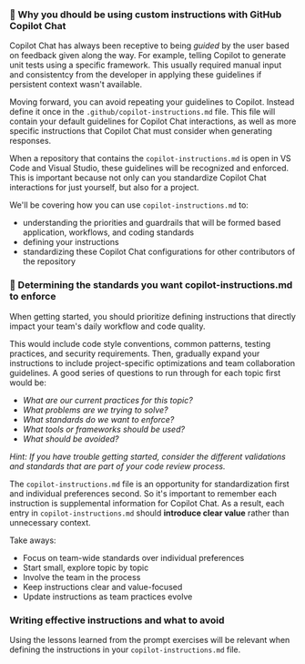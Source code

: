
### 🤖 Why you dhould be using custom instructions with GitHub Copilot Chat

Copilot Chat has always been receptive to being *guided* by the user based on feedback given along the way. For example, telling Copilot to generate unit tests using a specific framework. This usually required manual input and consistentcy from the developer in applying these guidelines if persistent context wasn't available.

Moving forward, you can avoid repeating your guidelines to Copilot. Instead define it once in the `.github/copilot-instructions.md` file. This file will contain your default guidelines for Copilot Chat interactions, as well as more specific instructions that Copilot Chat must consider when generating responses. 

When a repository that contains the `copilot-instructions.md` is open in  VS Code and Visual Studio, these guidelines will be recognized and enforced. This is important because not only can you standardize Copilot Chat interactions for just yourself, but also for a project.

We'll be covering how you can use `copilot-instructions.md` to:
- understanding the priorities and guardrails that will be formed based application, workflows, and coding standards
- defining your instructions
- standardizing these Copilot Chat configurations for other contributors of the repository


### 🎯 Determining the standards you want copilot-instructions.md to enforce

When getting started, you should prioritize defining instructions that directly impact your team's daily workflow and code quality. 

This would include code style conventions, common patterns, testing practices, and security requirements. Then, gradually expand your instructions to include project-specific optimizations and team collaboration guidelines. A good series of questions to run through for each topic first would be:

- _What are our current practices for this topic?_
- _What problems are we trying to solve?_
- _What standards do we want to enforce?_
- _What tools or frameworks should be used?_
- _What should be avoided?_

*Hint: If you have trouble getting started, consider the different validations and standards that are part of your code review process.*

The `copilot-instructions.md` file is an opportunity for standardization first and individual preferences second. So it's important to remember each instruction is supplemental information for Copilot Chat. As a result, each entry in `copilot-instructions.md` should **introduce clear value** rather than unnecessary context.

Take aways:
- Focus on team-wide standards over individual preferences
- Start small, explore topic by topic
- Involve the team in the process
- Keep instructions clear and value-focused
- Update instructions as team practices evolve


### Writing effective instructions and what to avoid

Using the lessons learned from the prompt exercises will be relevant when defining the instructions in your `copilot-instructions.md` file.


